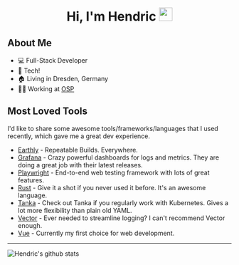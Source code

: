 <div align="center">
  <h1>Hi, I'm Hendric
    <img src="https://media1.giphy.com/media/LOnt6uqjD9OexmQJRB/giphy.gif?cid=790b7611cc4ab9d3f34ad6a93a38902b037ef6f5c9b2621b&rid=giphy.gif&ct=g" width="30px" height="30px">
  </h1>
</div>

## About Me

- 💻 Full-Stack Developer
- 💖 Tech!
- 🏠 Living in Dresden, Germany
- 👨‍💻 Working at [OSP](https://osp.de/en)

## Most Loved Tools

I'd like to share some awesome tools/frameworks/languages that I used recently, which gave me a great dev experience.

- [Earthly](https://earthly.dev/) - Repeatable Builds. Everywhere.
- [Grafana](https://grafana.com/) - Crazy powerful dashboards for logs and metrics. They are doing a great job with their latest releases.
- [Playwright](https://playwright.dev/) - End-to-end web testing framework with lots of great features.
- [Rust](https://www.rust-lang.org/) - Give it a shot if you never used it before. It's an awesome language.
- [Tanka](https://tanka.dev/) - Check out Tanka if you regularly work with Kubernetes. Gives a lot more flexibility than plain old YAML.
- [Vector](https://vector.dev/) - Ever needed to streamline logging? I can't recommend Vector enough.
- [Vue](https://vuejs.org/) - Currently my first choice for web development.

---

![Hendric's github stats](https://github-readme-stats.vercel.app/api?username=hendric-dev&count_private=true&show_icons=true&theme=default)

